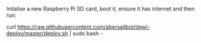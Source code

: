 Initalise a new Raspberry Pi SD card, boot it, ensure it has internet and then run:

curl https://raw.githubusercontent.com/abersailbot/dewi-deploy/master/deploy.sh | sudo bash -

